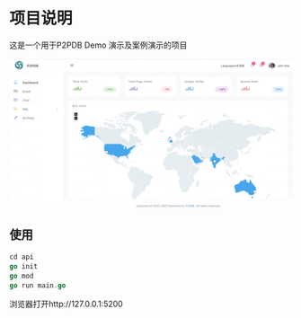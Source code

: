 # 项目说明
这是一个用于P2PDB Demo 演示及案例演示的项目


![avatar](./show.png)

## 使用
```go
cd api
go init
go mod 
go run main.go
```

浏览器打开http://127.0.0.1:5200